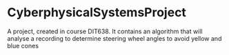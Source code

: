 # CyberphysicalSystemsProject
A project, created in course DIT638. It contains an algorithm that will analyse a recording to determine steering wheel angles to avoid yellow and blue cones
